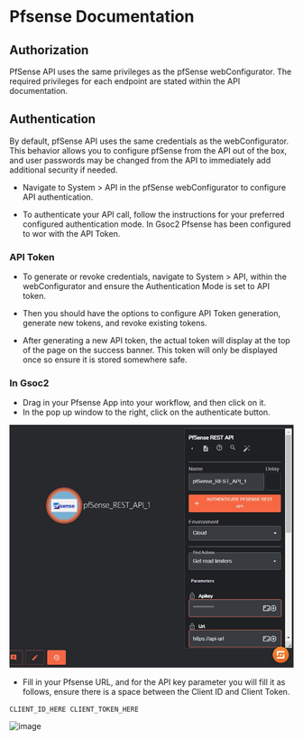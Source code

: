# Pfsense Documentation

## Authorization

PfSense API uses the same privileges as the pfSense webConfigurator. The required privileges for each endpoint are stated within the API documentation.

## Authentication

By default, pfSense API uses the same credentials as the webConfigurator. This behavior allows you to configure pfSense from the API out of the box, and user passwords may be changed from the API to immediately add additional security if needed.

- Navigate to System > API in the pfSense webConfigurator to configure API authentication.

- To authenticate your API call, follow the instructions for your preferred configured authentication mode. In Gsoc2 Pfsense has been configured to wor with the API Token.

### API Token

- To generate or revoke credentials, navigate to System > API, within the webConfigurator and ensure the Authentication Mode is set to API token. 

- Then you should have the options to configure API Token generation, generate new tokens, and revoke existing tokens. 

- After generating a new API token, the actual token will display at the top of the page on the success banner. This token will only be displayed once so ensure it is stored somewhere safe.

### In Gsoc2
- Drag in your Pfsense App into your workflow, and then click on it.
- In the pop up window to the right, click on the authenticate button.

![Alt text](image.png)

- Fill in your Pfsense URL, and for the API key parameter you will fill it as follows, ensure there is a space between the Client ID and Client Token.

```
CLIENT_ID_HERE CLIENT_TOKEN_HERE
```

![image](https://github.com/Gsoc2/openapi-apps/assets/31187099/22fec92b-5200-462f-a908-d1e1aaf683cf)
